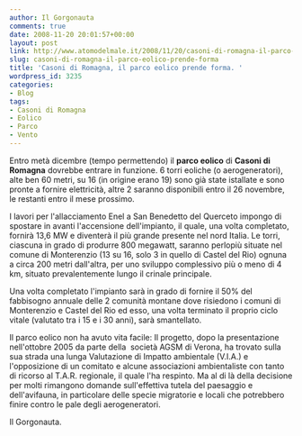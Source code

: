 ```yaml
---
author: Il Gorgonauta
comments: true
date: 2008-11-20 20:01:57+00:00
layout: post
link: http://www.atomodelmale.it/2008/11/20/casoni-di-romagna-il-parco-eolico-prende-forma/
slug: casoni-di-romagna-il-parco-eolico-prende-forma
title: 'Casoni di Romagna, il parco eolico prende forma. '
wordpress_id: 3235
categories:
- Blog
tags:
- Casoni di Romagna
- Eolico
- Parco
- Vento
---
```


Entro metà dicembre (tempo permettendo) il **parco eolico** di **Casoni di Romagna** dovrebbe entrare in funzione. 6 torri eoliche (o aerogeneratori), alte ben 60 metri, su 16 (in origine erano 19) sono già state istallate e sono pronte a fornire elettricità, altre 2 saranno disponibili entro il 26 novembre, le restanti entro il mese prossimo.

I lavori per l'allacciamento Enel a San Benedetto del Querceto impongo di spostare in avanti l'accensione dell'impianto, il quale, una volta completato, fornirà 13,6 MW e diventerà il più grande presente nel nord Italia. Le torri, ciascuna in grado di produrre 800 megawatt, saranno perlopiù situate nel comune di Monterenzio (13 su 16, solo 3 in quello di Castel del Rio) ognuna a circa 200 metri dall'altra, per uno sviluppo complessivo più o meno di 4 km, situato prevalentemente lungo il crinale principale.

<!-- more -->


Una volta completato l'impianto sarà in grado di fornire il 50% del fabbisogno annuale delle 2 comunità montane dove risiedono i comuni di Monterenzio e Castel del Rio ed esso, una volta terminato il proprio ciclo vitale (valutato tra i 15 e i 30 anni), sarà smantellato.

Il parco eolico non ha avuto vita facile:  Il progetto, dopo la presentazione nell'ottobre 2005 da parte della  società AGSM di Verona, ha trovato sulla sua strada una lunga Valutazione di Impatto ambientale (V.I.A.) e l'opposizione di un comitato e alcune associazioni ambientaliste con tanto di ricorso al T.A.R. regionale, il quale l'ha respinto. Ma al di là della decisione per molti rimangono domande sull'effettiva tutela del paesaggio e dell'avifauna, in particolare delle specie migratorie e locali che potrebbero finire contro le pale degli aerogeneratori.

Il Gorgonauta.
